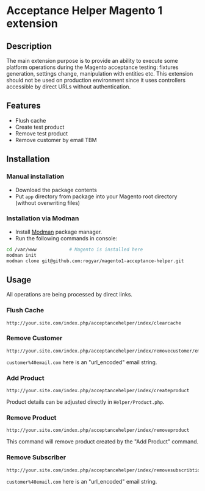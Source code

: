 # Acceptance Helper Magento 1 extension
## Description
The main extension purpose is to provide an ability to execute some platform operations during the Magento acceptance testing: fixtures generation, settings change, manipulation with entities etc. This extension should not be used on production environment since it uses controllers accessible by direct URLs without authentication. 

## Features
- Flush cache
- Create test product
- Remove test product
- Remove customer by email
TBM

## Installation
### Manual installation
- Download the package contents 
- Put `app` directory from package into your Magento root directory (without overwriting files)

### Installation via Modman
- Install [Modman](https://github.com/colinmollenhour/modman) package manager.
- Run the following commands in console:
```Bash
cd /var/www            # Magento is installed here
modman init
modman clone git@github.com:rogyar/magento1-acceptance-helper.git
```

## Usage
All operations are being processed by direct links.
### Flush Cache
```
http://your.site.com/index.php/acceptancehelper/index/clearcache
```
### Remove Customer
```
http://your.site.com/index.php/acceptancehelper/index/removecustomer/email/customer%40email.com
```
`customer%40email.com` here is an "url_encoded" email string.
### Add Product
```
http://your.site.com/index.php/acceptancehelper/index/createproduct
```
Product details can be adjusted directly in `Helper/Product.php`.
### Remove Product
```
http://your.site.com/index.php/acceptancehelper/index/removeproduct
```
This command will remove product created by the "Add Product" command.
### Remove Subscriber
```
http://your.site.com/index.php/acceptancehelper/index/removesubscribtion/email/customer%40email.com
```
`customer%40email.com` here is an "url_encoded" email string.